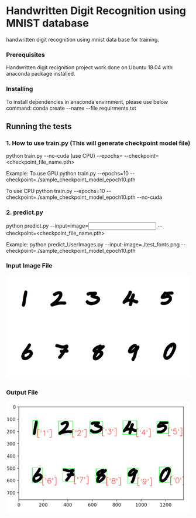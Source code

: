 # Handwritten Digit Recognition using MNIST database

handwritten digit recognition using mnist data base for training.

### Prerequisites
Handwritten digit recignition project work done on Ubuntu 18.04 with anaconda package installed.

### Installing
To install dependencies in anaconda envirnment, please use below command: 
conda create --name <env> --file requirments.txt

## Running the tests
### 1. How to use train.py (This will generate checkpoint model file)
python train.py --no-cuda (use CPU) --epochs=<Number> --checkpoint=<checkpoint_file_name.pth> 

Example: 
To use GPU 
python train.py  --epochs=10 --checkpoint=./sample_checkpoint_model_epoch10.pth

To use CPU 
python train.py  --epochs=10 --checkpoint=./sample_checkpoint_model_epoch10.pth --no-cuda
  
### 2. predict.py
python predict.py --input=image=<Input Image Name with path> --checkpoint=<checkpoint_file_name.pth> 
  
Example:
python predict_UserImages.py --input-image=./test_fonts.png --checkpoint=./sample_checkpoint_model_epoch10.pth

### Input Image File
![alt text](test_fonts.png)


### Output File
![alt text](output.png)


